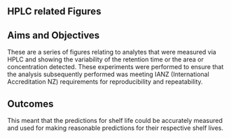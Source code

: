 ## HPLC related Figures ##

## Aims and Objectives ##

These are a series of figures relating to analytes that were measured via HPLC and showing the variability of the retention time or the area or concentration detected. These experiments were performed to ensure that the analysis subsequently performed was meeting IANZ (International Accreditation NZ) requirements for reproducibility and repeatability. 

## Outcomes ##

This meant that the predictions for shelf life could be accurately measured and used for making reasonable predictions for their respective shelf lives.
